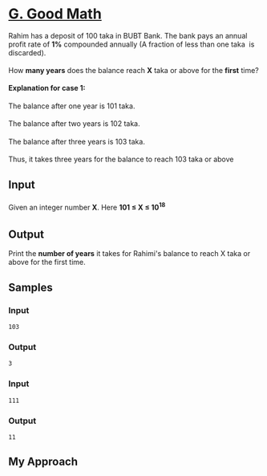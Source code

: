 # [G. Good Math](https://codeto.win/contest/43/problem/G)

<div id="statement">
<span id="docs-internal-guid-688514c1-7fff-e7c0-7d20-1d5d04a56bde"></span><p dir="ltr" style="line-height:1.2;margin-top:14pt;margin-bottom:14pt;"><span style="font-variant-numeric: normal; font-variant-east-asian: normal; vertical-align: baseline;">Rahim has a deposit of 100 taka in BUBT Bank. The bank pays an annual profit rate of </span><span style="font-variant-numeric: normal; font-variant-east-asian: normal; vertical-align: baseline;"><strong>1%</strong></span><span style="font-variant-numeric: normal; font-variant-east-asian: normal; vertical-align: baseline;"> compounded annually (A fraction of less than one taka  is discarded). </span></p><p dir="ltr" style="line-height:1.2;margin-top:14pt;margin-bottom:14pt;"><span style="font-variant-numeric: normal; font-variant-east-asian: normal; vertical-align: baseline;">How </span><span style="font-variant-numeric: normal; font-variant-east-asian: normal; vertical-align: baseline;"><strong>many years</strong></span><span style="font-variant-numeric: normal; font-variant-east-asian: normal; vertical-align: baseline;"> does the balance reach </span><span style="font-variant-numeric: normal; font-variant-east-asian: normal; vertical-align: baseline;"><strong>X</strong></span><span style="font-variant-numeric: normal; font-variant-east-asian: normal; vertical-align: baseline;"> taka or above for the </span><span style="font-variant-numeric: normal; font-variant-east-asian: normal; vertical-align: baseline;"><strong>first</strong></span><span style="font-variant-numeric: normal; font-variant-east-asian: normal; vertical-align: baseline;"> time?</span></p><p dir="ltr" style="line-height:1.2;margin-top:14pt;margin-bottom:14pt;"><span style="font-variant-numeric: normal; font-variant-east-asian: normal; vertical-align: baseline;"><strong>Explanation for case 1: </strong></span></p><p dir="ltr" style="line-height:1.2;margin-top:14pt;margin-bottom:14pt;"><span style="font-variant-numeric: normal; font-variant-east-asian: normal; vertical-align: baseline;">The balance after one year is 101 taka.</span></p><p dir="ltr" style="line-height:1.2;margin-top:14pt;margin-bottom:14pt;"><span style="font-variant-numeric: normal; font-variant-east-asian: normal; vertical-align: baseline;">The balance after two years is 102 taka.</span></p><p dir="ltr" style="line-height:1.2;margin-top:14pt;margin-bottom:14pt;"><span style="font-variant-numeric: normal; font-variant-east-asian: normal; vertical-align: baseline;">The balance after three years is 103 taka.</span></p><span id="docs-internal-guid-53b5972e-7fff-661d-c9af-ecebeb3efef6"></span><p dir="ltr" style="line-height:1.2;margin-top:14pt;margin-bottom:14pt;"><span style="font-variant-numeric: normal; font-variant-east-asian: normal; vertical-align: baseline;">Thus, it takes three years for the balance to reach 103 taka or above</span></p>
</div>

## Input
 
<p dir="ltr" style="line-height:1.714284;margin-right: 8pt;margin-top:8pt;margin-bottom:8pt;">Given an integer number <strong>X</strong>. Here <strong>101 ≤ X ≤ 10<sup>18</sup></strong><br/></p>

## Output
 
<p>Print the <strong>number of years</strong> it takes for Rahimi's balance to reach X taka or above for the first time.<br/></p>

## Samples

### Input

```
103
```

### Output

```
3

```
### Input

```
111
```

### Output

```
11

```
## My Approach
```c++

```
